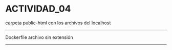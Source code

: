 # ACTIVIDAD_04

carpeta public-html con los archivos del localhost


----------------------------------

Dockerfile archivo sin extensión


---------------------------------